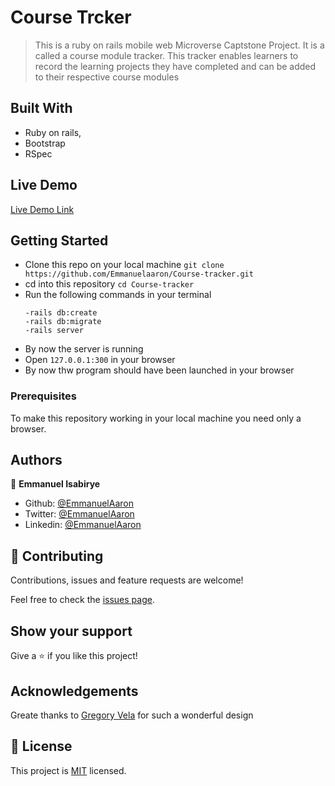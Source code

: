 # Course Trcker

> This is a ruby on rails mobile web Microverse Captstone Project. It is a called a course module tracker. This tracker enables learners to record the learning projects they have completed and can be added to their respective course modules
## Built With

- Ruby on rails,
- Bootstrap
- RSpec

## Live Demo

[Live Demo Link](https://course-tracker1.herokuapp.com/)


## Getting Started
- Clone this repo on your local machine
    `git clone https://github.com/Emmanuelaaron/Course-tracker.git`
- cd into this repository
    `cd Course-tracker`
- Run the following commands in your terminal
    ```-bundle install
    -rails db:create
    -rails db:migrate
    -rails server
    ```
- By now the server is running
- Open `127.0.0.1:300` in your browser
- By now thw program should have been launched in your browser

### Prerequisites
To make this repository working in your local machine you need only a browser.

## Authors

👤 **Emmanuel Isabirye**

- Github: [@EmmanuelAaron](https://github.com/Emmanuelaaron)
- Twitter: [@EmmanuelAaron](https://twitter.com/EmmanuelIsabir1)
- Linkedin: [@EmmanuelAaron](https://www.linkedin.com/in/fullstackwebdev-emma/)


## 🤝 Contributing

Contributions, issues and feature requests are welcome!

Feel free to check the [issues page](https://github.com/Emmanuelaaron/transactions/issues).

## Show your support

Give a ⭐️ if you like this project!

## Acknowledgements

Greate thanks to [Gregory Vela](https://www.behance.net/gregoirevella) for such a wonderful design


## 📝 License

This project is [MIT](lic.url) licensed. 
